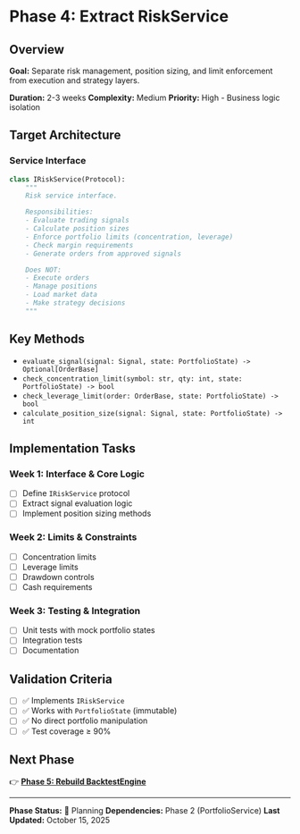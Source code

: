 # Phase 4: Extract RiskService

## Overview

**Goal:** Separate risk management, position sizing, and limit enforcement from execution and strategy layers.

**Duration:** 2-3 weeks **Complexity:** Medium **Priority:** High - Business logic isolation

## Target Architecture

### Service Interface

```python
class IRiskService(Protocol):
    """
    Risk service interface.

    Responsibilities:
    - Evaluate trading signals
    - Calculate position sizes
    - Enforce portfolio limits (concentration, leverage)
    - Check margin requirements
    - Generate orders from approved signals

    Does NOT:
    - Execute orders
    - Manage positions
    - Load market data
    - Make strategy decisions
    """
```

## Key Methods

- `evaluate_signal(signal: Signal, state: PortfolioState) -> Optional[OrderBase]`
- `check_concentration_limit(symbol: str, qty: int, state: PortfolioState) -> bool`
- `check_leverage_limit(order: OrderBase, state: PortfolioState) -> bool`
- `calculate_position_size(signal: Signal, state: PortfolioState) -> int`

## Implementation Tasks

### Week 1: Interface & Core Logic

- [ ] Define `IRiskService` protocol
- [ ] Extract signal evaluation logic
- [ ] Implement position sizing methods

### Week 2: Limits & Constraints

- [ ] Concentration limits
- [ ] Leverage limits
- [ ] Drawdown controls
- [ ] Cash requirements

### Week 3: Testing & Integration

- [ ] Unit tests with mock portfolio states
- [ ] Integration tests
- [ ] Documentation

## Validation Criteria

- [ ] ✅ Implements `IRiskService`
- [ ] ✅ Works with `PortfolioState` (immutable)
- [ ] ✅ No direct portfolio manipulation
- [ ] ✅ Test coverage ≥ 90%

## Next Phase

👉 **[Phase 5: Rebuild BacktestEngine](phase5_backtest_engine.md)**

______________________________________________________________________

**Phase Status:** 📝 Planning **Dependencies:** Phase 2 (PortfolioService) **Last Updated:** October 15, 2025
